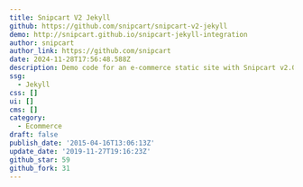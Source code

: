 ```yaml
---
title: Snipcart V2 Jekyll
github: https://github.com/snipcart/snipcart-v2-jekyll
demo: http://snipcart.github.io/snipcart-jekyll-integration
author: snipcart
author_link: https://github.com/snipcart
date: 2024-11-28T17:56:48.588Z
description: Demo code for an e-commerce static site with Snipcart v2.0 & Jekyll
ssg:
  - Jekyll
css: []
ui: []
cms: []
category:
  - Ecommerce
draft: false
publish_date: '2015-04-16T13:06:13Z'
update_date: '2019-11-27T19:16:23Z'
github_star: 59
github_fork: 31
---
```

